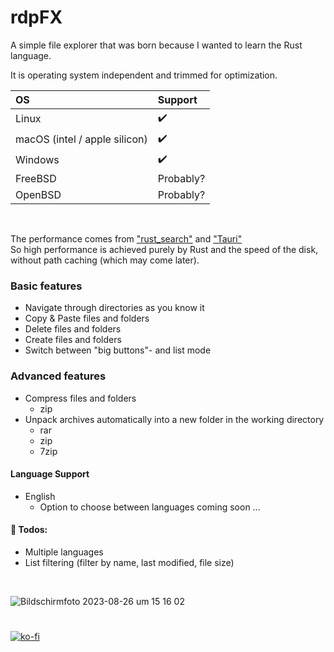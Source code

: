 # rdpFX
A simple file explorer that was born because I wanted to learn the Rust language.

It is operating system independent and trimmed for optimization.

| OS                              |  Support  |
|:--------------------------------|:----------|
| Linux                           | ✔️        |
| macOS (intel / apple silicon)   | ✔️        |
| Windows                         | ✔️        |
| FreeBSD                         | Probably? |
| OpenBSD                         | Probably? |
<br>

The performance comes from ["rust_search"](https://crates.io/crates/rust_search) and ["Tauri"](https://tauri.app/)
<br>So high performance is achieved purely by Rust and the speed of the disk, without path caching (which may come later).

### Basic features
- Navigate through directories as you know it
- Copy & Paste files and folders
- Delete files and folders
- Create files and folders
- Switch between "big buttons"- and list mode

### Advanced features
- Compress files and folders
  - zip
- Unpack archives automatically into a new folder in the working directory
  - rar
  - zip
  - 7zip

#### Language Support
- English
  - Option to choose between languages coming soon ...

#### 📝 Todos:
- Multiple languages
- List filtering (filter by name, last modified, file size)
<br>

![Bildschirmfoto 2023-08-26 um 15 16 02](https://github.com/RickyDane/rdpFX/assets/82893522/cc71a03b-9a90-4d06-904b-63a062094fdc)

#
[![ko-fi](https://ko-fi.com/img/githubbutton_sm.svg)](https://ko-fi.com/F1F8OL456)
